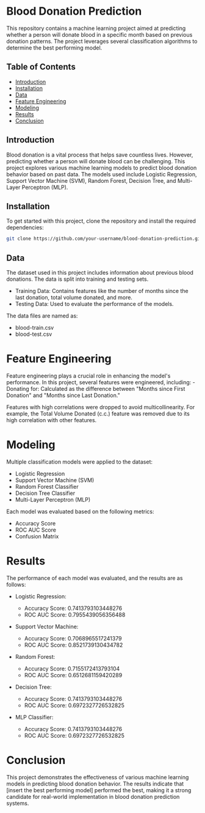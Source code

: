 # Blood Donation Prediction

This repository contains a machine learning project aimed at predicting whether a person will donate blood in a specific month based on previous donation patterns. The project leverages several classification algorithms to determine the best performing model.

## Table of Contents

- [Introduction](#introduction)
- [Installation](#installation)
- [Data](#data)
- [Feature Engineering](#feature-engineering)
- [Modeling](#modeling)
- [Results](#results)
- [Conclusion](#conclusion)

## Introduction

Blood donation is a vital process that helps save countless lives. However, predicting whether a person will donate blood can be challenging. This project explores various machine learning models to predict blood donation behavior based on past data. The models used include Logistic Regression, Support Vector Machine (SVM), Random Forest, Decision Tree, and Multi-Layer Perceptron (MLP).

## Installation

To get started with this project, clone the repository and install the required dependencies:

```bash
git clone https://github.com/your-username/blood-donation-prediction.git
```

## Data

The dataset used in this project includes information about previous blood donations. The data is split into training and testing sets.
- Training Data: Contains features like the number of months since the last donation, total volume donated, and more.
- Testing Data: Used to evaluate the performance of the models.

The data files are named as:
- blood-train.csv
- blood-test.csv

# Feature Engineering

Feature engineering plays a crucial role in enhancing the model's performance. In this project, several features were engineered, including:
-Donating for: Calculated as the difference between "Months since First Donation" and "Months since Last Donation."

Features with high correlations were dropped to avoid multicollinearity. For example, the Total Volume Donated (c.c.) feature was removed due to its high correlation with other features.

# Modeling

Multiple classification models were applied to the dataset:
- Logistic Regression
- Support Vector Machine (SVM)
- Random Forest Classifier
- Decision Tree Classifier
- Multi-Layer Perceptron (MLP)
  
Each model was evaluated based on the following metrics:
- Accuracy Score
- ROC AUC Score
- Confusion Matrix

# Results
  
The performance of each model was evaluated, and the results are as follows:

- Logistic Regression:
  - Accuracy Score: 0.7413793103448276
  - ROC AUC Score: 0.7955439056356488

- Support Vector Machine:
  - Accuracy Score: 0.7068965517241379
  - ROC AUC Score: 0.8521739130434782

- Random Forest:
  - Accuracy Score: 0.7155172413793104
  - ROC AUC Score: 0.6512681159420289

- Decision Tree:
  - Accuracy Score: 0.7413793103448276
  - ROC AUC Score: 0.6972327726532825
  
- MLP Classifier:
  - Accuracy Score: 0.7413793103448276
  - ROC AUC Score: 0.6972327726532825

# Conclusion

This project demonstrates the effectiveness of various machine learning models in predicting blood donation behavior. The results indicate that [insert the best performing model] performed the best, making it a strong candidate for real-world implementation in blood donation prediction systems.
